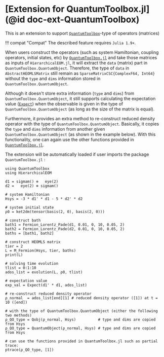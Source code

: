 # [Extension for QuantumToolbox.jl](@id doc-ext-QuantumToolbox)

This is an extension to support [`QuantumToolbox`](https://github.com/qutip/QuantumToolbox.jl)-type of operators (matrices)

!!! compat "Compat"
    The described feature requires `Julia 1.9+`.

When users construct the operators (such as system Hamiltonian, coupling operators, initial states, etc) by [`QuantumToolbox.jl`](https://github.com/qutip/QuantumToolbox.jl) and take those matrices as inputs of `HierarchicalEOM.jl`, it will extract the `data` (matrix) part in `QuantumToolbox.QuantumObject`. Therefore, the type of `data` in `AbstractHEOMLSMatrix` still remain as `SparseMatrixCSC{ComplexF64, Int64}` without the `type` and `dims` information stored in `QuantumToolbox.QuantumObject`.

Although it doesn't store extra information (`type` and `dims`) from `QuantumToolbox.QuantumObject`, it still supports calculating the expectation value ([`Expect`](@ref)) when the observable is given in the type of `QuantumToolbox.QuantumObject` (as long as the size of the matrix is equal).

Furthermore, it provides an extra method to re-construct reduced density operator with the type of `QuantumToolbox.QuantumObject`. Basically, it copies the `type` and `dims` information from another given `QuantumToolbox.QuantumObject` (as shown in the example below). With this functionality, one can again use the other functions provided in [`QuantumToolbox.jl`](https://github.com/qutip/QuantumToolbox.jl).

The extension will be automatically loaded if user imports the package `QuantumToolbox.jl` :
```example
using QuantumToolbox
using HierarchicalEOM

d1 = sigmam() ⊗   eye(2)
d2 =   eye(2) ⊗ sigmam()

# system Hamiltonian
Hsys = -3 * d1' * d1 - 5 * d2' * d2

# system initial state
ρ0 = ket2dm(tensor(basis(2, 0), basis(2, 0)))

# construct bath
bath1 = Fermion_Lorentz_Pade(d1, 0.01, 0, 10, 0.05, 2)
bath2 = Fermion_Lorentz_Pade(d2, 0.01, 0, 10, 0.05, 2)
baths = [bath1, bath2]

# construct HEOMLS matrix
tier = 2
L = M_Fermion(Hsys, tier, baths)
print(L)

# solving time evolution
tlist = 0:1:10
ados_list = evolution(L, ρ0, tlist)

# expectation value
exp_val = Expect(d1' * d1, ados_list)

# re-construct reduced density operator 
ρ_normal  = ados_list[end][1] # reduced density operator ([1]) at t = 10 ([end]) 

# with the type of QuantumToolbox.QuantumObject (either the following two methods)
ρ_QO_type = Qobj(ρ_normal, Hsys)          # type and dims are copied from Hsys
ρ_QO_type = QuantumObject(ρ_normal, Hsys) # type and dims are copied from Hsys

# can use the functions provided in QuantumToolbox.jl such as partial trace:
ptrace(ρ_QO_type, [1])
```